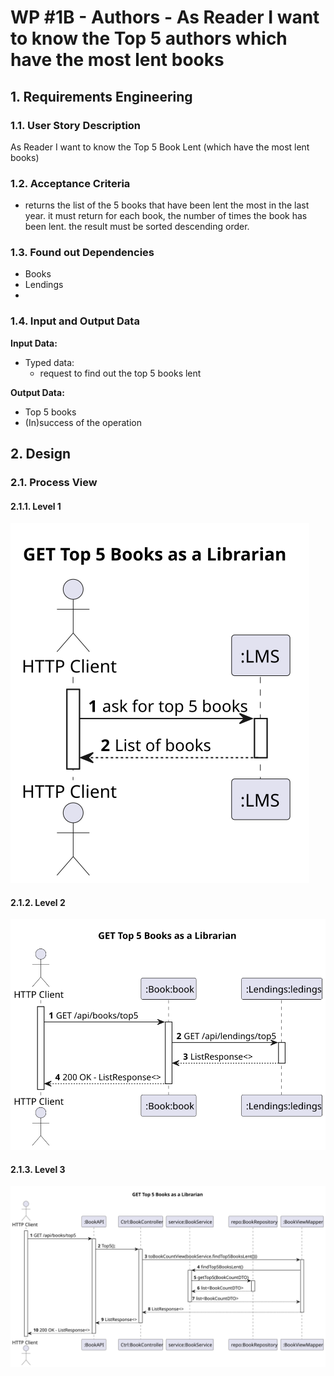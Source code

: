 # WP #1B - Authors - As Reader I want to know the Top 5 authors which have the most lent books

## 1. Requirements Engineering
### 1.1. User Story Description

As Reader I want to know the Top 5 Book Lent (which have the most lent books)

### 1.2. Acceptance Criteria
- returns the list of the 5 books that have been lent the most in the last year. it must return for each book, the number of times the book has been lent. the result must be sorted descending order.

### 1.3. Found out Dependencies
- Books 
- Lendings
- 
### 1.4. Input and Output Data

**Input Data:**

* Typed data:
   - request to find out the top 5 books lent

**Output Data:**

* Top 5 books 
* (In)success of the operation


## 2. Design
### 2.1. Process View
#### 2.1.1. Level 1
![SD](N1_VP_UC5.svg)

#### 2.1.2. Level 2
![SD](N2_VP_UC5.svg)

#### 2.1.3. Level 3
![SD](N3_VP_UC5.svg)
